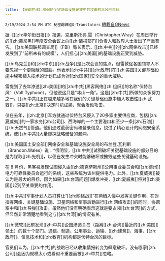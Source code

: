 ```yaml
---
title: 【秘翻在线】脆弱的关键基础设施是被中共攻击的高风险目标
---
```

`2/19/2024 2:54 PM UTC 秘密翻譯組G-Translators` [轉載自GNews](https://gnews.org/articles/2323153)

据《[[zh:华尔街日报]]》报道，克里斯托弗.雷（Christopher.Wray）在周日举行的[[zh:慕尼黑]]年度安全会议上向[[zh:情报部门]]负责人和政界人士发出了严重警告。 [[zh:美国联邦调查局]]（FBI）局长表示，[[zh:中共]]的[[zh:网络攻击]]已经发展到了“前所未有的规模”，人们担心[[zh:美国]]的基础设施正受到威胁。

[[zh:乌克兰]]和[[zh:中东]][[zh:战争]]是此次会议的焦点，但雷敦促各国领导人不要忽视一个更隐蔽的威胁。他表示[[zh:中共]][[zh:政府]]在[[zh:美国]]关键基础设施中秘密植入技术的计划已成为对[[zh:国家]]安全的重大威胁。

雷提到了去年渗透[[zh:美国]]的[[zh:中共]]黑客网络[[zh:组织]]的名称“伏特台风”（Volt Typhoon），但他说这只是”冰山一角”。这是[[zh:中共]]所做的众多努力之一。[[zh:中共]]正在越来越多地在我们的关键基础设施中植入攻击性[[zh:武器]]，只要[[zh:北京]]决定时机成熟，就会发动攻击。

仅在去年，[[zh:北京]]军方就通过伏特台风侵入了20多家主要供应商，包括[[zh:夏威夷]]的一家水务[[zh:公司]]、西海岸的一个主要港口和至少一条[[zh:石油]][[zh:天然气]]管道。他们通过截获密码和登录信息，绕过了精心设计的网络安全系统，使[[zh:中共]]大量窥探战略储备的漏洞。

[[zh:美国国土安全部]]网络安全和基础设施安全局的布兰登.瓦利斯（Brandon.Wales）说：“很明显，[[zh:中共]]试图破坏关键基础设施的部分目的是为谋取[[zh:先机]]，以便在发生冲突时能够破坏或摧毁这些关键基础设施。

在 8 月份，黑客被发现试图侵入由[[zh:德克萨斯州]]公用事业委员会和[[zh:德州]]电力可靠性委员会运行的系统，这些系统为该州提供电力。此外，[[zh:夏威夷]]被认为是最大的目标，因为如果[[zh:台湾问题]]爆发冲突，[[zh:夏威夷]]将对[[zh:美国]]起到至关重要的作用。

[[zh:中共]]军事计划人员打算让“[[zh:网络战]]”在两栖入侵中发挥关键作用，在对指挥网络、关键基础设施、卫星网络和军事后勤进行[[zh:网络攻击]]的同时，协调空中和[[zh:导弹]]攻击。虽然他们没有明确表示这就是要占领[[zh:台湾]]的方式，但显然非常清楚地看到这与[[zh:台湾]]的情况有关。

[[zh:微软]]此前发现[[zh:中共]]企图渗透关岛（距离[[zh:台湾]]最近的[[zh:美国]]领土）的数十个部门。通信、制造、公用事业、运输、[[zh:建筑]]、海事、[[zh:政府]]、信息技术和[[zh:教育]]机构都是伏特台风的目标。

官员们认为，[[zh:中共]]的战略已经从收集情报转变为肆意破坏。没有哪家[[zh:公司]]会因为规模太小或看似不重要而被[[zh:中共]]忽略。
